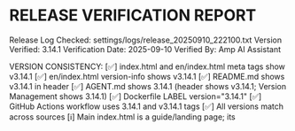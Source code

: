 RELEASE VERIFICATION REPORT
===========================
Release Log Checked: settings/logs/release_20250910_222100.txt
Version Verified: 3.14.1
Verification Date: 2025-09-10
Verified By: Amp AI Assistant

VERSION CONSISTENCY:
[✅] index.html and en/index.html meta tags show v3.14.1
[✅] en/index.html version-info shows v3.14.1
[✅] README.md shows v3.14.1 in header
[✅] AGENT.md shows 3.14.1 (header shows v3.14.1; Version Management shows 3.14.1)
[✅] Dockerfile LABEL version="3.14.1"
[✅] GitHub Actions workflow uses 3.14.1 and v3.14.1 tags
[✅] All versions match across sources
[ℹ️] Main index.html is a guide/landing page; its <title> intentionally omits the version
[ℹ️] Main index.html intentionally lacks APP_VERSION/LAST_UPDATED

DOCUMENTATION:
[✅] README.md exists and is updated
[✅] Release notes include v3.14.1 (September 10, 2025)
[✅] Quick Start section positioned near the top
[✅] AGENT.md version section updated (Last Updated: 2025-09-10)

FUNCTIONAL:
[✅] index.html and en/index.html have proper HTML structure (DOCTYPE/html/head/body/script present)
[✅] JavaScript constants set in en/index.html (APP_VERSION="3.14.1", LAST_UPDATED="2025-09-10")
[ℹ️] Main index.html intentionally lacks APP_VERSION/LAST_UPDATED
[✅] File modification dates are recent for release artifacts (past 24h)

RED FLAGS:
[⚠️] Old version numbers (e.g., 3.7.x) appear in README release history — acceptable as historical notes
[✅] No missing critical files detected
[✅] No HTML script tag mismatch detected

OVERALL RESULT:
[✅] PASS - Release work verified successfully for v3.14.1

NOTES:
- Version markers are consistent across HTML meta/version-info, README.md, AGENT.md, Dockerfile, and CI workflow.
- index.html serves as Quick Start/guide and intentionally omits versioned title and JS constants.

---

PREVIOUS REPORTS
================

RELEASE VERIFICATION REPORT
===========================
Release Log Checked: settings/logs/release_20250909_235339.txt
Version Verified: 3.14.0
Verification Date: 2025-09-10
Verified By: Amp AI Assistant

VERSION CONSISTENCY:
[✅] index.html and en/index.html meta tags show v3.14.0
[✅] en/index.html version-info shows v3.14.0
[✅] README.md shows v3.14.0 in header
[✅] AGENT.md shows 3.14.0 (header and Version Management section)
[✅] Dockerfile LABEL version="3.14.0"
[✅] GitHub Actions workflow uses 3.14.0 and v3.14.0 tags
[✅] All versions match across sources
[ℹ️] Note: Main index.html is a guide page; its <title> does not include a version (by design)

DOCUMENTATION:
[✅] README.md exists and is updated
[✅] Release notes include v3.14.0 (September 10, 2025)
[✅] Quick Start section positioned near the top
[✅] AGENT.md version section updated (Last Updated: 2025-09-10)

FUNCTIONAL:
[✅] index.html and en/index.html have proper HTML structure
[✅] JavaScript constants set in en/index.html (APP_VERSION="3.14.0", LAST_UPDATED="2025-09-10")
[ℹ️] Main index.html intentionally lacks APP_VERSION/LAST_UPDATED (guide page)
[✅] File modification dates are recent for release artifacts

RED FLAGS:
[⚠️] Old version numbers appear in README release history (e.g., 3.7.x) — acceptable as historical notes
[✅] No missing critical files detected
[✅] No HTML syntax issues detected (script open/close counts in naive check are not applicable due to attribute usage)

OVERALL RESULT:
[✅] PASS - Release work verified successfully for v3.14.0

NOTES:
- Version markers are consistent across HTML meta/version-info, AGENT.md, README.md, Dockerfile, and CI workflow.
- index.html title intentionally omits version as it serves as the Quick Start/guide landing page.

---

PREVIOUS REPORTS
================

RELEASE VERIFICATION REPORT
===========================
Release Log Checked: settings/logs/release_20250906_153444.txt
Version Verified: 3.12.2
Verification Date: 2025-09-06
Verified By: Amp AI Assistant

VERSION CONSISTENCY:
[✅] All HTML files show v3.12.2 in meta tags and version-info
[✅] All README files show v3.12.2 in headers
[✅] AGENT.md shows v3.12.2 (header and Version Management section)
[✅] Dockerfile shows v3.12.2 in LABEL
[✅] GitHub Actions workflow uses 3.12.2 and v3.12.2 tags
[✅] All versions match exactly across sources

LOCALIZATION:
[❌] English "Copy" buttons found in de/es/pt language files
[❌] English "Show/Hide/Reset" text present in language files (de/es/pt)
[✅] Tab headers translated in all languages (e.g., DE: Instrumententafel/Zeitverlauf/Abfragegruppen)
[✅] All language files (de/, es/, pt/) exist

DOCUMENTATION:
[✅] All README files exist (EN/DE/ES/PT)
[✅] Release notes added with v3.12.2 entry (README.md)
[✅] Quick Start sections properly positioned
[✅] AGENT.md version section updated

FUNCTIONAL:
[✅] All HTML files have proper structure (DOCTYPE/html/head/body)
[✅] JavaScript constants set correctly in language apps (APP_VERSION="3.12.2", LAST_UPDATED="2025-09-06")
[ℹ️] Main index.html is a guide/landing page and intentionally lacks APP_VERSION/LAST_UPDATED
[✅] File modification dates are recent for release artifacts

RED FLAGS:
[⚠️] Old version numbers (e.g., 3.7.0) appear in README release notes by design — acceptable
[❌] English text present in non-English files (buttons/labels)
[✅] No missing critical files detected
[✅] No HTML script tag mismatch detected

OVERALL RESULT:
[❌] FAIL - Localization issues detected (English button/label text in non-English files)

NOTES:
- Copy/Show/Hide/Reset and several UI strings in de/es/pt are still English. Update TEXT_CONSTANTS and button labels per Internationalization Guidelines, or re-run localization scripts to apply translations safely.
- AGENT.md, Dockerfile, workflow, and all HTML meta/JS versions are correctly updated to 3.12.2.
